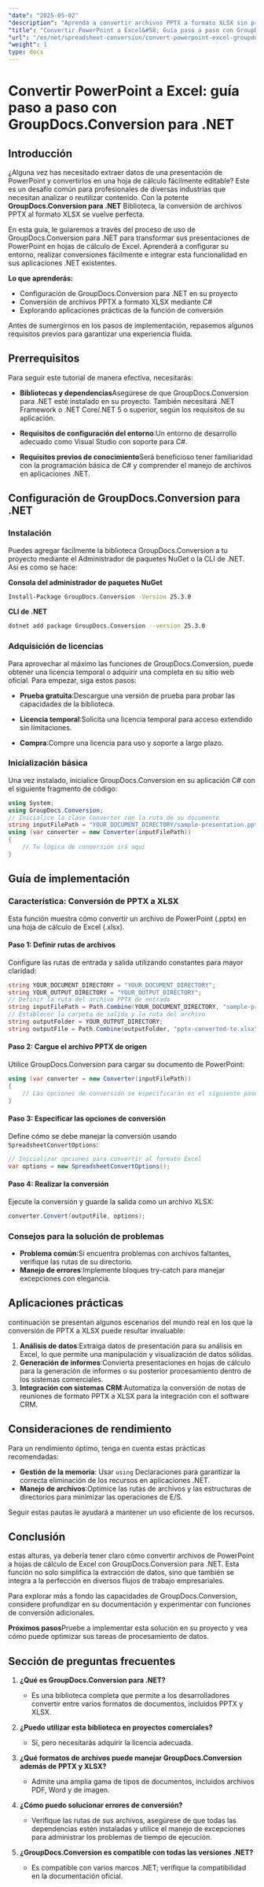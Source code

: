 ```yaml
---
"date": "2025-05-02"
"description": "Aprenda a convertir archivos PPTX a formato XLSX sin problemas con GroupDocs.Conversion para .NET. Siga esta guía paso a paso para optimizar sus tareas de procesamiento de datos."
"title": "Convertir PowerPoint a Excel&#58; Guía paso a paso con GroupDocs.Conversion para .NET"
"url": "/es/net/spreadsheet-conversion/convert-powerpoint-excel-groupdocs-conversion-net/"
"weight": 1
type: docs
---
```

# Convertir PowerPoint a Excel: guía paso a paso con GroupDocs.Conversion para .NET

## Introducción
¿Alguna vez has necesitado extraer datos de una presentación de PowerPoint y convertirlos en una hoja de cálculo fácilmente editable? Este es un desafío común para profesionales de diversas industrias que necesitan analizar o reutilizar contenido. Con la potente **GroupDocs.Conversion para .NET** Biblioteca, la conversión de archivos PPTX al formato XLSX se vuelve perfecta.

En esta guía, le guiaremos a través del proceso de uso de GroupDocs.Conversion para .NET para transformar sus presentaciones de PowerPoint en hojas de cálculo de Excel. Aprenderá a configurar su entorno, realizar conversiones fácilmente e integrar esta funcionalidad en sus aplicaciones .NET existentes.

**Lo que aprenderás:**
- Configuración de GroupDocs.Conversion para .NET en su proyecto
- Conversión de archivos PPTX a formato XLSX mediante C#
- Explorando aplicaciones prácticas de la función de conversión

Antes de sumergirnos en los pasos de implementación, repasemos algunos requisitos previos para garantizar una experiencia fluida.

## Prerrequisitos
Para seguir este tutorial de manera efectiva, necesitarás:

- **Bibliotecas y dependencias**Asegúrese de que GroupDocs.Conversion para .NET esté instalado en su proyecto. También necesitará .NET Framework o .NET Core/.NET 5 o superior, según los requisitos de su aplicación.
  
- **Requisitos de configuración del entorno**:Un entorno de desarrollo adecuado como Visual Studio con soporte para C#.

- **Requisitos previos de conocimiento**Será beneficioso tener familiaridad con la programación básica de C# y comprender el manejo de archivos en aplicaciones .NET.

## Configuración de GroupDocs.Conversion para .NET
### Instalación
Puedes agregar fácilmente la biblioteca GroupDocs.Conversion a tu proyecto mediante el Administrador de paquetes NuGet o la CLI de .NET. Así es como se hace:

**Consola del administrador de paquetes NuGet**
```bash
Install-Package GroupDocs.Conversion -Version 25.3.0
```

**CLI de .NET**
```bash
dotnet add package GroupDocs.Conversion --version 25.3.0
```

### Adquisición de licencias
Para aprovechar al máximo las funciones de GroupDocs.Conversion, puede obtener una licencia temporal o adquirir una completa en su sitio web oficial. Para empezar, siga estos pasos:

- **Prueba gratuita**:Descargue una versión de prueba para probar las capacidades de la biblioteca.
  
- **Licencia temporal**:Solicita una licencia temporal para acceso extendido sin limitaciones.

- **Compra**:Compre una licencia para uso y soporte a largo plazo.

### Inicialización básica
Una vez instalado, inicialice GroupDocs.Conversion en su aplicación C# con el siguiente fragmento de código:

```csharp
using System;
using GroupDocs.Conversion;
// Inicialice la clase Converter con la ruta de su documento
string inputFilePath = "YOUR_DOCUMENT_DIRECTORY/sample-presentation.pptx";
using (var converter = new Converter(inputFilePath))
{
    // Tu lógica de conversión irá aquí
}
```

## Guía de implementación
### Característica: Conversión de PPTX a XLSX
Esta función muestra cómo convertir un archivo de PowerPoint (.pptx) en una hoja de cálculo de Excel (.xlsx).

#### Paso 1: Definir rutas de archivos
Configure las rutas de entrada y salida utilizando constantes para mayor claridad:

```csharp
string YOUR_DOCUMENT_DIRECTORY = "YOUR_DOCUMENT_DIRECTORY";
string YOUR_OUTPUT_DIRECTORY = "YOUR_OUTPUT_DIRECTORY";
// Definir la ruta del archivo PPTX de entrada
string inputFilePath = Path.Combine(YOUR_DOCUMENT_DIRECTORY, "sample-presentation.pptx");
// Establecer la carpeta de salida y la ruta del archivo
string outputFolder = YOUR_OUTPUT_DIRECTORY;
string outputFile = Path.Combine(outputFolder, "pptx-converted-to.xlsx");
```

#### Paso 2: Cargue el archivo PPTX de origen
Utilice GroupDocs.Conversion para cargar su documento de PowerPoint:

```csharp
using (var converter = new Converter(inputFilePath))
{
    // Las opciones de conversión se especificarán en el siguiente paso.
}
```

#### Paso 3: Especificar las opciones de conversión
Define cómo se debe manejar la conversión usando `SpreadsheetConvertOptions`:

```csharp
// Inicializar opciones para convertir al formato Excel
var options = new SpreadsheetConvertOptions();
```

#### Paso 4: Realizar la conversión
Ejecute la conversión y guarde la salida como un archivo XLSX:

```csharp
converter.Convert(outputFile, options);
```

### Consejos para la solución de problemas
- **Problema común**:Si encuentra problemas con archivos faltantes, verifique las rutas de su directorio.
- **Manejo de errores**:Implemente bloques try-catch para manejar excepciones con elegancia.

## Aplicaciones prácticas
continuación se presentan algunos escenarios del mundo real en los que la conversión de PPTX a XLSX puede resultar invaluable:

1. **Análisis de datos**:Extraiga datos de presentación para su análisis en Excel, lo que permite una manipulación y visualización de datos sólidas.
2. **Generación de informes**:Convierta presentaciones en hojas de cálculo para la generación de informes o su posterior procesamiento dentro de los sistemas comerciales.
3. **Integración con sistemas CRM**:Automatiza la conversión de notas de reuniones de formato PPTX a XLSX para la integración con el software CRM.

## Consideraciones de rendimiento
Para un rendimiento óptimo, tenga en cuenta estas prácticas recomendadas:

- **Gestión de la memoria**: Usar `using` Declaraciones para garantizar la correcta eliminación de los recursos en aplicaciones .NET.
- **Manejo de archivos**:Optimice las rutas de archivos y las estructuras de directorios para minimizar las operaciones de E/S.
  
Seguir estas pautas le ayudará a mantener un uso eficiente de los recursos.

## Conclusión
estas alturas, ya debería tener claro cómo convertir archivos de PowerPoint a hojas de cálculo de Excel con GroupDocs.Conversion para .NET. Esta función no solo simplifica la extracción de datos, sino que también se integra a la perfección en diversos flujos de trabajo empresariales.

Para explorar más a fondo las capacidades de GroupDocs.Conversion, considere profundizar en su documentación y experimentar con funciones de conversión adicionales.

**Próximos pasos**Pruebe a implementar esta solución en su proyecto y vea cómo puede optimizar sus tareas de procesamiento de datos.

## Sección de preguntas frecuentes
1. **¿Qué es GroupDocs.Conversion para .NET?**
   - Es una biblioteca completa que permite a los desarrolladores convertir entre varios formatos de documentos, incluidos PPTX y XLSX.
  
2. **¿Puedo utilizar esta biblioteca en proyectos comerciales?**
   - Sí, pero necesitarás adquirir la licencia adecuada.

3. **¿Qué formatos de archivos puede manejar GroupDocs.Conversion además de PPTX y XLSX?**
   - Admite una amplia gama de tipos de documentos, incluidos archivos PDF, Word y de imagen.
  
4. **¿Cómo puedo solucionar errores de conversión?**
   - Verifique las rutas de sus archivos, asegúrese de que todas las dependencias estén instaladas y utilice el manejo de excepciones para administrar los problemas de tiempo de ejecución.

5. **¿GroupDocs.Conversion es compatible con todas las versiones .NET?**
   - Es compatible con varios marcos .NET; verifique la compatibilidad en la documentación oficial.